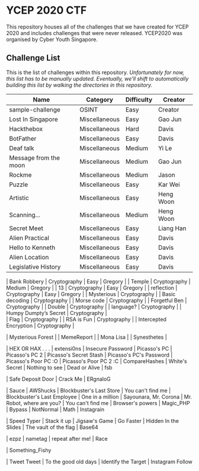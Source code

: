 # YCEP 2020 CTF

This repository houses all of the challenges that we have created for YCEP 2020 and includes challenges that were never released. YCEP2020 was organised by Cyber Youth Singapore.

## Challenge List

This is the list of challenges within this repository. _Unfortunately for now, this list has to be manually updated. Eventually, we'll shift to automatically building this list by walking the directories in this repository._

| Name                   | Category         | Difficulty | Creator    |
| ---------------------- | ---------------- | ---------- | ---------- |
| sample-challenge       | OSINT            | Easy       | Creator    |
| Lost In Singapore      | Miscellaneous    | Easy       | Gao Jun    |
| Hackthebox             | Miscellaneous    | Hard       | Davis      |
| BotFather              | Miscellaneous    | Easy       | Davis      |
| Deaf talk              | Miscellaneous    | Medium     | Yi Le      |
| Message from the moon  | Miscellaneous    | Medium     | Gao Jun    |
| Rockme                 | Miscellaneous    | Medium     | Jason      |
| Puzzle                 | Miscellaneous    | Easy       | Kar Wei    |
| Artistic               | Miscellaneous    | Easy       | Heng Woon  |
| Scanning...            | Miscellaneous    | Medium     | Heng Woon  |
| Secret Meet            | Miscellaneous    | Easy       | Liang Han  |
| Alien Practical        | Miscellaneous    | Easy       | Davis      |
| Hello to Kenneth       | Miscellaneous    | Easy       | Davis      |
| Alien Location         | Miscellaneous    | Easy       | Davis      |
| Legislative History    | Miscellaneous    | Easy       | Davis      |

| Bank Robbery           | Cryptography     | Easy       | Gregory    |
| Temple                 | Cryptography     | Medium     | Gregory    |
| 13                     | Cryptography     | Easy       | Gregory    |
| reflection             | Cryptography     | Easy       | Gregory    |
| Mysterious             | Cryptography     |
| Basic decoding         | Cryptography     |
| Morse code             | Cryptography     |
| Forgetful Ben          | Cryptography     |
| Double                 | Cryptography     |
| language?              | Cryptography     |
| Humpy Dumpty’s Secret  | Cryptography     |  
| Flag                   | Cryptography     |
| RSA is Fun             | Cryptography     |
| Intercepted Encryption | Cryptography     |

| Mysterious Forest      |
| MemeReport             |
| Mona Lisa              |
| Synesthetes            |

| HEX OR HAX . . .
| extensi0ns
| Insecure Password
| Picasso's PC
| Picasso's PC 2
| Picasso's Secret Stash
| Picasso's PC's Password
| Picasso's Poor PC :O
| Picasso's Poor PC 2 :C
| CompareHashes
| White's Secret
| Nothing to see
| Dead or Alive
| fsb

| Safe Deposit Door 
| Crack Me
| ERgnaloG

| Sauce
| AWShucks
| Blockbuster's Last Store
| You can't find me
| Blockbuster's Last Employee
| One in a million
| Sayounara, Mr. Corona
| Mr. Robot, where are you?
| You can't find me
| Browser's powers
| Magic_PHP
| Bypass
| NotNormal
| Math
| Instagrain

| Speed Typer
| Stack it up
| Jigsaw's Game
| Go Faster
| Hidden In the Slides
| The vault of the flag
| Base64

| ezpz
| nametag
| repeat after me!
| Race

| Something_Fishy

| Tweet Tweet
| To the good old days
| Identify the Target
| Instagram Follow
